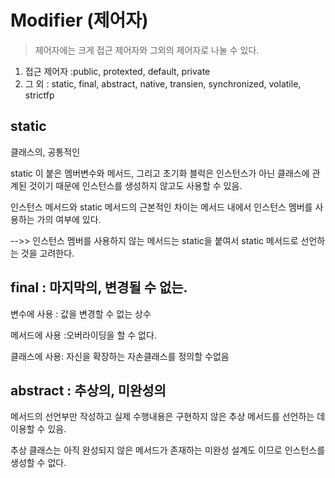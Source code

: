 # Modifier (제어자)

> 제어자에는 크게 접근 제어자와 그외의 제어자로 나눌 수 있다. 

1. 접근 제어자 :public, protexted, default, private      
2. 그 외 : static, final, abstract, native, transien, synchronized, volatile, strictfp

## static

클래스의, 공통적인 

static 이 붙은 멤버변수와 메서드, 그리고 초기화 블럭은 인스턴스가 아닌 클래스에 관계된 것이기 때문에 인스턴스를 생성하지 않고도 사용할 수 있음. 

인스턴스 메서드와 static 메서드의 근본적인 차이는 메서드 내에서 인스턴스 멤버를 사용하는 가의 여부에 있다. 


-->> 인스턴스 멤버를 사용하지 않는 메서드는 static을 붙여서 static 메서드로 선언하는 것을 고려한다. 

## final : 마지막의, 변경될 수 없는. 

변수에 사용 : 값을 변경할 수 없는 상수

메서드에 사용 :오버라이딩을 할 수 없다. 

클래스에 사용: 자신을 확장하는 자손클래스를 정의할 수없음

## abstract : 추상의, 미완성의

메서드의 선언부만 작성하고 실제 수행내용은 구현하지 않은 추상 메서드를 선언하는 데 이용할 수 있음. 

추상 클래스는 아직 완성되지 않은 메서드가 존재하는 미완성 설계도 이므로 인스턴스를 생성할 수 없다. 

